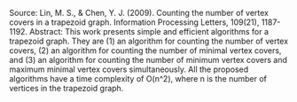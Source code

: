 Source: Lin, M. S., & Chen, Y. J. (2009). Counting the number of vertex covers in a trapezoid graph. Information Processing Letters, 109(21), 1187-1192.
Abstract: This work presents simple and efficient algorithms for a trapezoid graph. They are (1) an algorithm for counting the number of vertex covers, (2) an algorithm for counting the number of minimal vertex covers, and (3) an algorithm for counting the number of minimum vertex covers and maximum minimal vertex covers simultaneously. All the proposed algorithms have a time complexity of O(n^2), where n is the number of vertices in the trapezoid graph.
